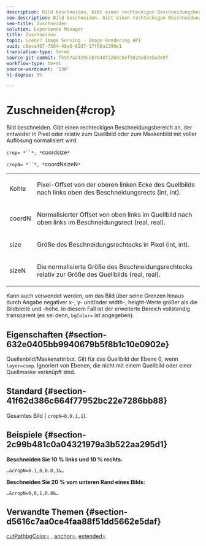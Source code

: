 ```yaml
---
description: Bild beschneiden. Gibt einen rechteckigen Beschneidungsbereich an, der entweder in Pixel oder relativ zum Quellbild oder zum Maskenbild mit voller Auflösung normalisiert wird.
seo-description: Bild beschneiden. Gibt einen rechteckigen Beschneidungsbereich an, der entweder in Pixel oder relativ zum Quellbild oder zum Maskenbild mit voller Auflösung normalisiert wird.
seo-title: Zuschneiden
solution: Experience Manager
title: Zuschneiden
topic: Scene7 Image Serving - Image Rendering API
uuid: c8eca467-7564-48a6-82d7-17f68a1399e1
translation-type: tm+mt
source-git-commit: fe557a2429ceb7b48f22b9cbef5820ad39bad69f
workflow-type: tm+mt
source-wordcount: '230'
ht-degree: 3%

---
```



# Zuschneiden{#crop}

Bild beschneiden. Gibt einen rechteckigen Beschneidungsbereich an, der entweder in Pixel oder relativ zum Quellbild oder zum Maskenbild mit voller Auflösung normalisiert wird.

`crop= *``*, *`coordsize`*`

`cropN= *``*, *`coordNsizeN`*`

<table id="simpletable_472A9AD67AA64419B0877B0535F8B14A"> 
 <tr class="strow"> 
  <td class="stentry"> <p><span class="codeph"> <span class="varname"> Kohle</span></span> </p> </td> 
  <td class="stentry"> <p>Pixel-Offset von der oberen linken Ecke des Quellbilds nach links oben des Beschneidungsrects (int, int). </p></td> 
 </tr> 
 <tr class="strow"> 
  <td class="stentry"> <p><span class="codeph"> <span class="varname"> coordN</span></span> </p> </td> 
  <td class="stentry"> <p>Normalisierter Offset von oben links im Quellbild nach oben links im Beschneidungsrect (real, real). </p></td> 
 </tr> 
 <tr class="strow"> 
  <td class="stentry"> <p><span class="codeph"> <span class="varname"> size</span></span> </p></td> 
  <td class="stentry"> <p>Größe des Beschneidungsrechtecks in Pixel (int, int). </p></td> 
 </tr> 
 <tr class="strow"> 
  <td class="stentry"> <p><span class="codeph"> <span class="varname"> sizeN</span></span> </p></td> 
  <td class="stentry"> <p>Die normalisierte Größe des Beschneidungsrechtecks relativ zur Größe des Quellbilds (real, real). </p></td> 
 </tr> 
</table>

Kann auch verwendet werden, um das Bild über seine Grenzen hinaus durch Angabe negativer x-, y- und/oder width-, height-Werte größer als die Bildbreite und -höhe. In diesem Fall ist der erweiterte Bereich vollständig transparent (es sei denn, `bgColor=` ist angegeben).

## Eigenschaften {#section-632e0405bb9940679b5f8b1c10e0902e}

Quellenbild/Maskenattribut. Gilt für das Quellbild der Ebene 0, wenn `layer=comp`. Ignoriert von Ebenen, die nicht mit einem Quellbild oder einer Quellmaske verknüpft sind.

## Standard {#section-41f62d386c664f77952bc22e7286bb88}

Gesamtes Bild ( `cropN=0,0,1,1`).

## Beispiele {#section-2c99b481c0a04321979a3b522aa295d1}

**Beschneiden Sie 10 % links und 10 % rechts:**

`…&cropN=0.1,0,0.8,1&…`

**Beschneiden Sie 20 % vom unteren Rand eines Bilds:**

`…&cropN=0,0,1,0.8&…`

## Verwandte Themen {#section-d5616c7aa0ce4faa88f51dd5662e5daf}

[](/help/aem-is-ir-api/is-api/http-ref/image-serving-api-ref/c-http-protocol-reference/c-command-reference/r-croppath.md) [cutPathbgColor=](../../../../../is-api/http-ref/image-serving-api-ref/c-http-protocol-reference/c-command-reference/r-bgcolor.md#reference-441371ba4ef54fe781887c5ae448f6ab) ,  [anchor=](../../../../../is-api/http-ref/image-serving-api-ref/c-http-protocol-reference/c-command-reference/r-anchor.md#reference-6661e548ab284b82828d8d94c8ddeb7c),  [extended=](../../../../../is-api/http-ref/image-serving-api-ref/c-http-protocol-reference/c-command-reference/r-extend.md#reference-7e9156beb285459d830e2d56782a74ac)
